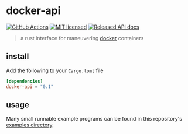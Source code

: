 # docker-api

[![GitHub Actions](https://github.com/wojciechkepka/docker-api-rs/workflows/Main/badge.svg)](https://github.com/wojciechkepka/docker-api-rs/actions) [![MIT licensed](https://img.shields.io/badge/license-MIT-blue.svg)](./LICENSE) [![Released API docs](https://docs.rs/docker-api-rs/badge.svg)](http://docs.rs/docker-api-rs)

> a rust interface for maneuvering [docker](https://www.docker.com/) containers

## install

Add the following to your `Cargo.toml` file

```toml
[dependencies]
docker-api = "0.1"
```

## usage

Many small runnable example programs can be found in this repository's [examples directory](https://github.com/wojciechkepka/docker-api-rs/tree/master/examples).

